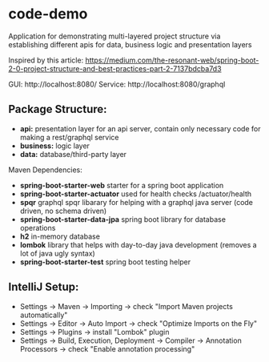 # code-demo
Application for demonstrating multi-layered project structure via establishing different apis for data, business logic
and presentation layers

Inspired by this article: https://medium.com/the-resonant-web/spring-boot-2-0-project-structure-and-best-practices-part-2-7137bdcba7d3

GUI: http://localhost:8080/
Service: http://localhost:8080/graphql

Package Structure: 
- 
- **api:** presentation layer for an api server, contain only necessary code for making a rest/graphql service 
- **business:** logic layer
- **data:** database/third-party layer

Maven Dependencies:
- **spring-boot-starter-web** starter for a spring boot application
- **spring-boot-starter-actuator** used for health checks /actuator/health
- **spqr** graphql spqr libarary for helping with a graphql java server (code driven, no schema driven)
- **spring-boot-starter-data-jpa** spring boot library for database operations
- **h2** in-memory database
- **lombok** library that helps with day-to-day java development (removes a lot of java ugly syntax)
- **spring-boot-starter-test** spring boot testing helper


IntelliJ Setup:
-
- Settings -> Maven -> Importing -> check "Import Maven projects automatically"
- Settings -> Editor -> Auto Import -> check "Optimize Imports on the Fly"
- Settings -> Plugins -> install "Lombok" plugin
- Settings -> Build, Execution, Deployment -> Compiler -> Annotation Processors -> check "Enable annotation processing"